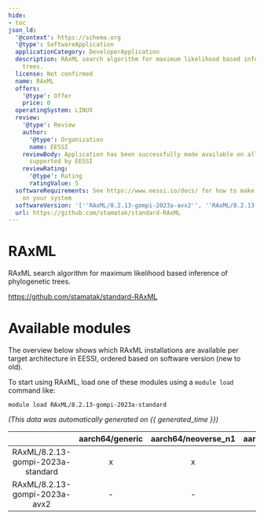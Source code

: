 ```yaml
---
hide:
- toc
json_ld:
  '@context': https://schema.org
  '@type': SoftwareApplication
  applicationCategory: DeveloperApplication
  description: RAxML search algorithm for maximum likelihood based inference of phylogenetic
    trees.
  license: Not confirmed
  name: RAxML
  offers:
    '@type': Offer
    price: 0
  operatingSystem: LINUX
  review:
    '@type': Review
    author:
      '@type': Organization
      name: EESSI
    reviewBody: Application has been successfully made available on all architectures
      supported by EESSI
    reviewRating:
      '@type': Rating
      ratingValue: 5
  softwareRequirements: See https://www.eessi.io/docs/ for how to make EESSI available
    on your system
  softwareVersion: '[''RAxML/8.2.13-gompi-2023a-avx2'', ''RAxML/8.2.13-gompi-2023a-standard'']'
  url: https://github.com/stamatak/standard-RAxML
---
```


RAxML
=====


RAxML search algorithm for maximum likelihood based inference of phylogenetic trees.

https://github.com/stamatak/standard-RAxML
# Available modules


The overview below shows which RAxML installations are available per target architecture in EESSI, ordered based on software version (new to old).

To start using RAxML, load one of these modules using a `module load` command like:

```shell
module load RAxML/8.2.13-gompi-2023a-standard
```

*(This data was automatically generated on {{ generated_time }})*  

| |aarch64/generic|aarch64/neoverse_n1|aarch64/neoverse_v1|aarch64/nvidia|x86_64/generic|x86_64/amd/zen2|x86_64/amd/zen3|x86_64/amd/zen4|x86_64/intel/haswell|x86_64/intel/sapphirerapids|x86_64/intel/skylake_avx512|aarch64/nvidia/grace|
| :---: | :---: | :---: | :---: | :---: | :---: | :---: | :---: | :---: | :---: | :---: | :---: | :---: |
|RAxML/8.2.13-gompi-2023a-standard|x|x|x|-|-|-|-|-|-|-|-|x|
|RAxML/8.2.13-gompi-2023a-avx2|-|-|-|-|x|x|x|x|x|x|x|-|
